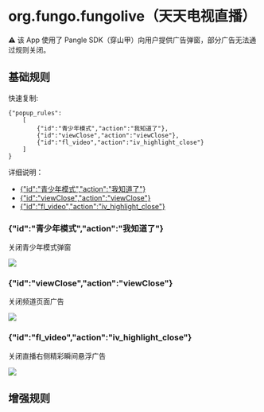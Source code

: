 # org.fungo.fungolive（天天电视直播）

⚠ 该 App 使用了 Pangle SDK（穿山甲）向用户提供广告弹窗，部分广告无法通过规则关闭。

## 基础规则

快速复制:
```
{"popup_rules":
    [
        {"id":"青少年模式","action":"我知道了"},
        {"id":"viewClose","action":"viewClose"},
        {"id":"fl_video","action":"iv_highlight_close"}
    ]
}
```
详细说明：
- [{"id":"青少年模式","action":"我知道了"}](#id青少年模式action我知道了)
- [{"id":"viewClose","action":"viewClose"}](#idviewcloseactionviewclose)
- [{"id":"fl_video","action":"iv_highlight_close"}](#idfl_videoactioniv_highlight_close)

### {"id":"青少年模式","action":"我知道了"}
关闭青少年模式弹窗

![](./assets/青少年模式弹窗.jpg)

### {"id":"viewClose","action":"viewClose"}
关闭频道页面广告

![](./assets/频道页面广告.jpg)

### {"id":"fl_video","action":"iv_highlight_close"}
关闭直播右侧精彩瞬间悬浮广告

![](./assets/直播右侧精彩瞬间悬浮广告.jpg)

## 增强规则
